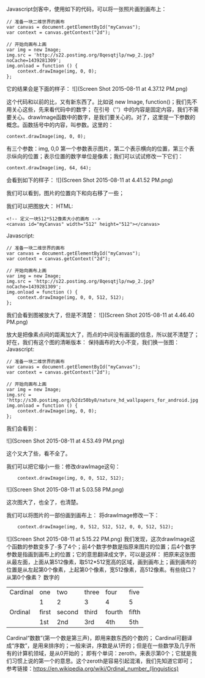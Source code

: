 Javascript剑客中，使用如下的代码，可以将一张照片画到画布上：
```
// 准备一块二维世界的画布
var canvas = document.getElementById("myCanvas");
var context = canvas.getContext("2d");

// 开始向画布上画
var img = new Image;
img.src = 'http://s22.postimg.org/8qesqtjlp/nwp_2.jpg?noCache=1439281309';
img.onload = function () {
    context.drawImage(img, 0, 0); 
};
```

它的结果会是下面的样子：
![](Screen Shot 2015-08-11 at 4.37.12 PM.png)


这个代码和以前的比，又有新东西了。比如说 new Image, function()；我们先不用关心这些，先来看代码中的数字；
在引号（''）中的内容是固定内容，我们不需要关心。drawImage函数中的数字，是我们要关心的。对了，这里提一下参数的概念。函数括号中的内容，叫参数。这里的：
```
context.drawImage(img, 0, 0); 
```
有三个参数：img, 0,0
第一个参数表示图片，第二个表示横向的位置，第三个表示纵向的位置；表示位置的数字单位是像素；我们可以试试修改一下它们：

```
context.drawImage(img, 64, 64); 
```
会看到如下的样子：
![](Screen Shot 2015-08-11 at 4.41.52 PM.png)

我们可以看到，图片的位置向下和向右移了一些；


我们可以把图放大：
HTML:
```
<!-- 定义一块512*512像素大小的画布 -->
<canvas id="myCanvas" width="512" height="512"></canvas>
```
Javascript:

```
// 准备一块二维世界的画布
var canvas = document.getElementById("myCanvas");
var context = canvas.getContext("2d");

// 开始向画布上画
var img = new Image;
img.src = 'http://s22.postimg.org/8qesqtjlp/nwp_2.jpg?noCache=1439281309';
img.onload = function () {
    context.drawImage(img, 0, 0, 512, 512);
};
```
我们会看到图被放大了，但是不清楚：
![](Screen Shot 2015-08-11 at 4.46.40 PM.png)


放大是把像素点间的距离加大了，而点的中间没有画面的信息，所以就不清楚了；好在，我们有这个图的清晰版本：
保持画布的大小不变，我们换一张图：
Javascript:
```
// 准备一块二维世界的画布
var canvas = document.getElementById("myCanvas");
var context = canvas.getContext("2d");

// 开始向画布上画
var img = new Image;
img.src = 'http://s30.postimg.org/b2dz50by8/nature_hd_wallpapers_for_android.jpg';
img.onload = function () {
    context.drawImage(img, 0, 0);
};
```

我们会看到：

![](Screen Shot 2015-08-11 at 4.53.49 PM.png)

这个又大了些，看不全了。

我们可以把它缩小一些：修改drawImage这句：
```
    context.drawImage(img, 0, 0, 512, 512);
```
![](Screen Shot 2015-08-11 at 5.03.58 PM.png)

这次图大了，也全了，也清楚。

我们可以将图片的一部份画到画布上：
将drawImage修改一下：
```
    context.drawImage(img, 0, 512, 512, 512, 0, 0, 512, 512);
```
![](Screen Shot 2015-08-11 at 5.15.22 PM.png)
我们发现，这次drawImage这个函数的参数变多了-多了4个；前4个数字参数是指原来图片的位置；后4个数字参数是指画到画布上的位置；它的意思翻译成文字，可以是这样：
把原来这张图从最左面，上面从第512像素，取512*512宽高的区域，画到画布上；画到画布的位置是从左起第0个像素，上起第0个像素，宽512像素，高512像素。有些绕口？从第0个像素？
数字的

|  |  |  |  |  | |
| -- | -- | -- | -- | -- | -- |
| Cardinal | one | two | three | four | five |
|  | 1 | 2 | 3 | 4 | 5 |
| Ordinal | first | second | third | fourth | fifth |
| | 1st | 2nd | 3rd | 4th | 5th |


Cardinal“数数”(第一个数是第三声)，即用来数东西的个数的；
Cardinal可翻译成“序数”，是用来排序的；一般来讲，序数是从1开的；但是在一些数学及几乎所有的计算机领域，是从0开始的；
即有个单词：zeroth，来表示第0个；它就是我们习惯上说的第一个的意思。这个zeroth是容易引起混淆，我们先知道它即可；
参考链接：https://en.wikipedia.org/wiki/Ordinal_number_(linguistics)

